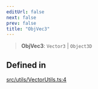 ```yaml
---
editUrl: false
next: false
prev: false
title: "ObjVec3"
---
```


> **ObjVec3**: `Vector3` \| `Object3D`

## Defined in

[src/utils/VectorUtils.ts:4](https://github.com/agargaro/three.ez/blob/6a659b7871154988e88d8973e76bf92863e7cc6e/src/utils/VectorUtils.ts#L4)
